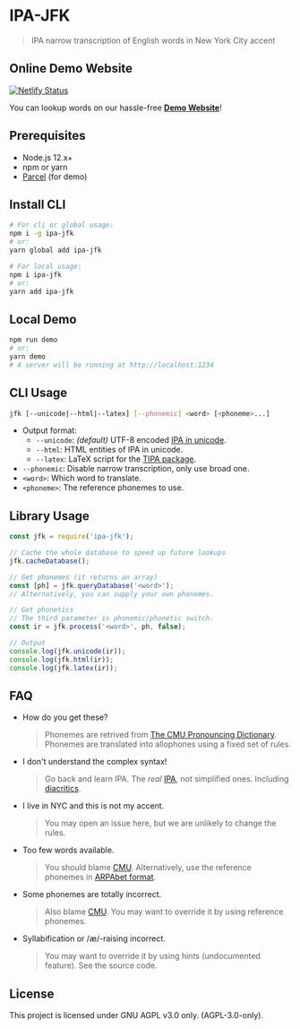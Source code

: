 # IPA-JFK

> IPA narrow transcription of English words in New York City accent

## Online Demo Website

[![Netlify Status](https://api.netlify.com/api/v1/badges/6cc76b39-d72c-4d05-9959-0d57d6b8b6e4/deploy-status)](https://app.netlify.com/sites/ipa-jfk/deploys)

You can lookup words on our hassle-free **[Demo Website](https://jfk.b1f6c1c4.info/)**!

## Prerequisites

- Node.js 12.x+
- npm or yarn
- [Parcel](https://v2.parceljs.org/) (for demo)

## Install CLI

```bash
# For cli or global usage:
npm i -g ipa-jfk
# or:
yarn global add ipa-jfk

# For local usage:
npm i ipa-jfk
# or:
yarn add ipa-jfk
```

## Local Demo

```bash
npm run demo
# or:
yarn demo
# A server will be running at http://localhost:1234
```

## CLI Usage

```bash
jfk [--unicode|--html|--latex] [--phonemic] <word> [<phoneme>...]
```

- Output format:
    - `--unicode`: *(default)* UTF-8 encoded [IPA in unicode](https://en.wikipedia.org/wiki/Phonetic_symbols_in_Unicode).
    - `--html`: HTML entities of IPA in unicode.
    - `--latex`: LaTeX script for the [TIPA package](https://ctan.org/pkg/tipa).
- `--phonemic`: Disable narrow transcription, only use broad one.
- `<word>`: Which word to translate.
- `<phoneme>`: The reference phonemes to use.

## Library Usage

```js
const jfk = require('ipa-jfk');

// Cache the whole database to speed up future lookups
jfk.cacheDatabase();

// Get phonemes (it returns an array)
const [ph] = jfk.queryDatabase('<word>');
// Alternatively, you can supply your own phonemes.

// Get phonetics
// The third parameter is phonemic/phonetic switch.
const ir = jfk.process('<word>', ph, false);

// Output
console.log(jfk.unicode(ir));
console.log(jfk.html(ir));
console.log(jfk.latex(ir));
```

## FAQ

- How do you get these?

    > Phonemes are retrived from [The CMU Pronouncing Dictionary](http://www.speech.cs.cmu.edu/cgi-bin/cmudict).
    > Phonemes are translated into allophones using a fixed set of rules.

- I don't understand the complex syntax!

    > Go back and learn IPA. The *real* [IPA](https://en.wikipedia.org/wiki/International_Phonetic_Alphabet), not simplified ones. Including [diacritics](https://en.wikipedia.org/wiki/International_Phonetic_Alphabet#Diacritics).

- I live in NYC and this is not my accent.

    > You may open an issue here, but we are unlikely to change the rules.

- Too few words available.

    > You should blame [CMU](http://www.speech.cs.cmu.edu/cgi-bin/cmudict).
    > Alternatively, use the reference phonemes in [ARPAbet format](http://www.speech.cs.cmu.edu/cgi-bin/cmudict#phones).

- Some phonemes are totally incorrect.

    > Also blame [CMU](http://www.speech.cs.cmu.edu/cgi-bin/cmudict).
    > You may want to override it by using reference phonemes.

- Syllabification or /&aelig;/-raising incorrect.

    > You may want to override it by using hints (undocumented feature). See the source code.

## License

This project is licensed under GNU AGPL v3.0 only. (AGPL-3.0-only).

